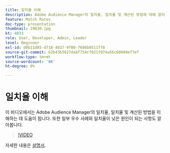 ```yaml
---
title: 일치율 이해
description: Adobe Audience Manager의 일치율, 일치율 및 계산된 방법에 대해 알아봅니다. 또한 일치율이 낮은 원인이 될 수 있는 오류와 모범 사례에 대해 알아봅니다.
feature: Match Rates
doc-type: presentation
thumbnail: 29830.jpg
kt: 4033
role: User, Developer, Admin, Leader
level: Beginner
exl-id: d8b21d85-d718-4837-9f80-7686b8511ff8
source-git-commit: 62b43b5627dabf754cf821f974a56c60989ef7ef
workflow-type: tm+mt
source-wordcount: '86'
ht-degree: 0%

---
```


# 일치율 이해

이 비디오에서는 Adobe Audience Manager의 일치율, 일치율 및 계산된 방법을 이해하는 데 도움이 됩니다. 또한 일부 우수 사례와 일치율이 낮은 원인이 되는 사항도 알아봅니다.

>[!VIDEO](https://video.tv.adobe.com/v/29830/?quality=12)

자세한 내용은 [설명서](https://experienceleague.adobe.com/docs/audience-manager/user-guide/features/addressable-audiences.html).
